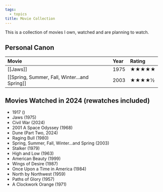 ```yaml
---
tags:
  - topics
title: Movie Collection
---
```

This is a collection of movies I own, watched and are planning to watch.

## Personal Canon



| Movie                                         | Year | Rating |
| :-------------------------------------------- | :--- | :----- |
| [[Jaws]]                                      | 1975 | ★★★★★  |
| [[Spring, Summer, Fall, Winter...and Spring]] | 2003 | ★★★★½  |



## Movies Watched in 2024 (rewatches included)

- 1917 ()
- Jaws (1975)
- Civil War (2024)
- 2001 A Space Odyssey (1968)
- Dune (Part Two, 2024)
- Raging Bull (1980)
- Spring, Summer, Fall, Winter...and Spring (2003)
- Stalker (1979)
- High and Low (1963)
- American Beauty (1999)
- Wings of Desire (1987)
- Once Upon a Time in America (1984)
- North by Northwest (1959)
- Paths of Glory (1957)
- A Clockwork Orange (1971)